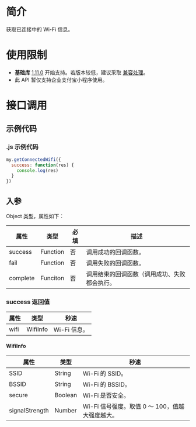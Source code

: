 
# 简介
获取已连接中的 Wi-Fi 信息。

# 使用限制

- **基础库** [1.11.0](https://opendocs.alipay.com/mini/framework/compatibility) 开始支持。若版本较低，建议采取 [兼容处理](https://opendocs.alipay.com/mini/framework/compatibility)。
- 此 API 暂仅支持企业支付宝小程序使用。

# 接口调用

## 示例代码

### .js 示例代码
```javascript
my.getConnectedWifi({
  success: function(res) {
    console.log(res)
  }
})
```

## 入参
Object 类型，属性如下：

| **属性** | **类型** | **必填** | **描述** |
| --- | --- | --- | --- |
| success | Function | 否 | 调用成功的回调函数。 |
| fail | Function | 否 | 调用失败的回调函数。 |
| complete | Funciton | 否 | 调用结束的回调函数（调用成功、失败都会执行。 |

<a name="98dc6c80-1"></a>
### success 返回值
| **属性** | **类型** | **秒速** |
| --- | --- | --- |
| wifi | WifiInfo | Wi-Fi 信息。 |

<a name="wifi-1"></a>
#### WifiInfo
| **属性** | **类型** | **秒速** |
| --- | --- | --- |
| SSID | String | Wi-Fi 的 SSID。 |
| BSSID | String | Wi-Fi 的 BSSID。 |
| secure | Boolean | Wi-Fi 是否安全。 |
| signalStrength | Number | Wi-Fi 信号强度。取值 0 ～ 100，值越大强度越大。 |

